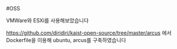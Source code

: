 #OSS

VMWare와 ESXi를 사용해보았습니다

https://github.com/diridiri/kaist-open-source/tree/master/arcus
에서 Dockerfile을 이용해 ubuntu, arcus를 구축하였습니다
